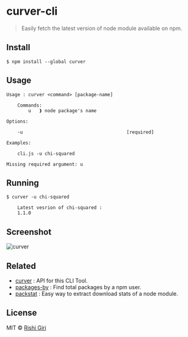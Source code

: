 # curver-cli

> Easily fetch the latest version of node module available on npm.

## Install

```
$ npm install --global curver
```
## Usage

```
Usage : curver <command> [package-name]

	Commands:
		u   ❱ node package's name

Options:
	
	-u                                      [required]

Examples:

	cli.js -u chi-squared

Missing required argument: u
```

## Running

```
$ curver -u chi-squared
	
	Latest vesrion of chi-squared :
	1.1.0
```

## Screenshot

![curver](http://rishigiri.com/github/curver.png)

## Related 

- [curver](https://github.com/curver) : API for this CLI Tool.
- [packages-by](https://github.com/packages-by-cli) : Find total packages by a npm user.
- [packstat](https://github.com/packstat-cli) : Easy way to extract download stats of a node module.

## License

MIT &copy; [Rishi Giri](https://rishigiri.com)